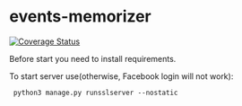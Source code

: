 # events-memorizer
[![Coverage Status](https://coveralls.io/repos/github/aletor123/events-memorizer/badge.svg?branch=master)](https://coveralls.io/github/aletor123/events-memorizer?branch=master)

Before start you need to install requirements.

To start server use(otherwise, Facebook login will not work):
 ```
  python3 manage.py runsslserver --nostatic
 ```
